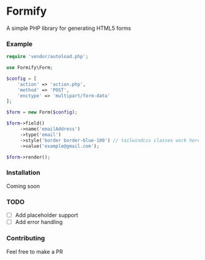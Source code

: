 # Formify

A simple PHP library for generating HTML5 forms

### Example

```php
require 'vendor/autoload.php';

use Formify\Form;

$config = [
    'action' => 'action.php',
    'method' => 'POST',
    'enctype' => 'multipart/form-data'
];

$form = new Form($config);

$form->field()
     ->name('emailAddress')
     ->type('email')
     ->style('border border-blue-100') // tailwindcss classes work here!
     ->value('example@gmail.com');

$form->render();
```

### Installation
Coming soon

### TODO
- [ ] Add placeholder support
- [ ] Add error handling

### Contributing
Feel free to make a PR